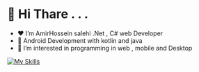 # 👋 Hi Thare . . . 
- ♥ I’m AmirHossein salehi .Net , C# web Developer
- 📱 Android Development with kotlin and java
- 👀 I’m interested in programming in web , mobile and Desktop



[![My Skills](https://skillicons.dev/icons?i=dotnet,cs,java,kotlin,androidstudio,js,wasm)](https://skillicons.dev)